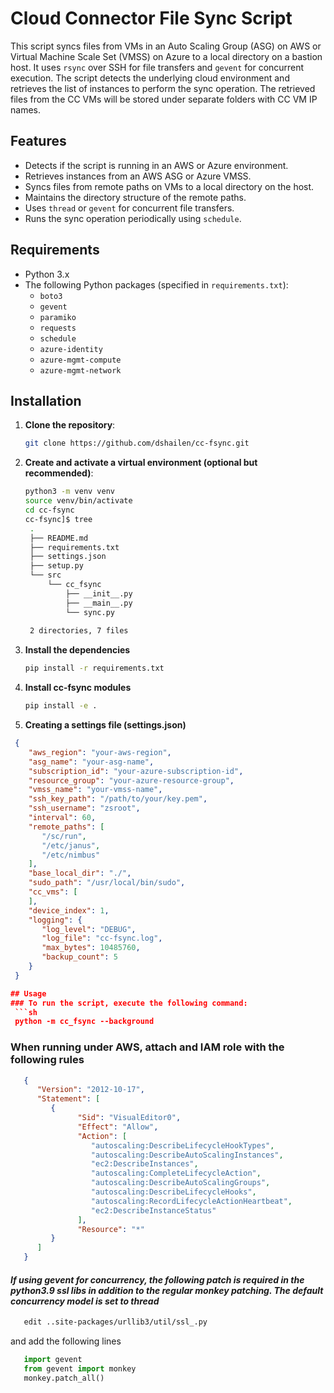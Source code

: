 # Cloud Connector File Sync Script

This script syncs files from VMs in an Auto Scaling Group (ASG) on AWS or Virtual Machine Scale Set (VMSS) on Azure to a local directory on a bastion host. It uses `rsync` over SSH for file transfers and `gevent` for concurrent execution. The script detects the underlying cloud environment and retrieves the list of instances to perform the sync operation.
The retrieved files from the CC VMs will be stored under separate folders with CC VM IP names.

## Features

- Detects if the script is running in an AWS or Azure environment.
- Retrieves instances from an AWS ASG or Azure VMSS.
- Syncs files from remote paths on VMs to a local directory on the host.
- Maintains the directory structure of the remote paths.
- Uses `thread` or `gevent` for concurrent file transfers.
- Runs the sync operation periodically using `schedule`.

## Requirements

- Python 3.x
- The following Python packages (specified in `requirements.txt`):
  - `boto3`
  - `gevent`
  - `paramiko`
  - `requests`
  - `schedule`
  - `azure-identity`
  - `azure-mgmt-compute`
  - `azure-mgmt-network`

## Installation

1. **Clone the repository**:
   ```sh
   git clone https://github.com/dshailen/cc-fsync.git

2. **Create and activate a virtual environment (optional but recommended)**:
   ```sh
   python3 -m venv venv
   source venv/bin/activate
   cd cc-fsync
   cc-fsync]$ tree
    .
    ├── README.md
    ├── requirements.txt
    ├── settings.json
    ├── setup.py
    └── src
        └── cc_fsync
            ├── __init__.py
            ├── __main__.py
            └── sync.py
    
    2 directories, 7 files

3. **Install the dependencies**
   ```sh
   pip install -r requirements.txt

4. **Install cc-fsync modules**
   ```sh
   pip install -e .

4. **Creating a settings file (settings.json)**
  ```json
   {
      "aws_region": "your-aws-region",
      "asg_name": "your-asg-name",
      "subscription_id": "your-azure-subscription-id",
      "resource_group": "your-azure-resource-group",
      "vmss_name": "your-vmss-name",
      "ssh_key_path": "/path/to/your/key.pem",
      "ssh_username": "zsroot",
      "interval": 60,
      "remote_paths": [
         "/sc/run",
         "/etc/janus",
         "/etc/nimbus"
      ],
      "base_local_dir": "./",
      "sudo_path": "/usr/local/bin/sudo",
      "cc_vms": [
      ],
      "device_index": 1,
      "logging": {
         "log_level": "DEBUG",
         "log_file": "cc-fsync.log",
         "max_bytes": 10485760,
         "backup_count": 5
      }
   }

## Usage
### To run the script, execute the following command:
   ```sh
   python -m cc_fsync --background
```
### When running under AWS, attach and IAM role with the following rules
```json
   {
      "Version": "2012-10-17",
      "Statement": [
         {
               "Sid": "VisualEditor0",
               "Effect": "Allow",
               "Action": [
                  "autoscaling:DescribeLifecycleHookTypes",
                  "autoscaling:DescribeAutoScalingInstances",
                  "ec2:DescribeInstances",
                  "autoscaling:CompleteLifecycleAction",
                  "autoscaling:DescribeAutoScalingGroups",
                  "autoscaling:DescribeLifecycleHooks",
                  "autoscaling:RecordLifecycleActionHeartbeat",
                  "ec2:DescribeInstanceStatus"
               ],
               "Resource": "*"
         }
      ]
   }
```

#### *If using gevent for concurrency, the following patch is required in the python3.9 ssl libs in addition to the regular monkey patching. The default concurrency model is set to thread*
   ```sh
      edit ..site-packages/urllib3/util/ssl_.py
```
and add the following lines
   ```python
      import gevent
      from gevent import monkey
      monkey.patch_all()
```